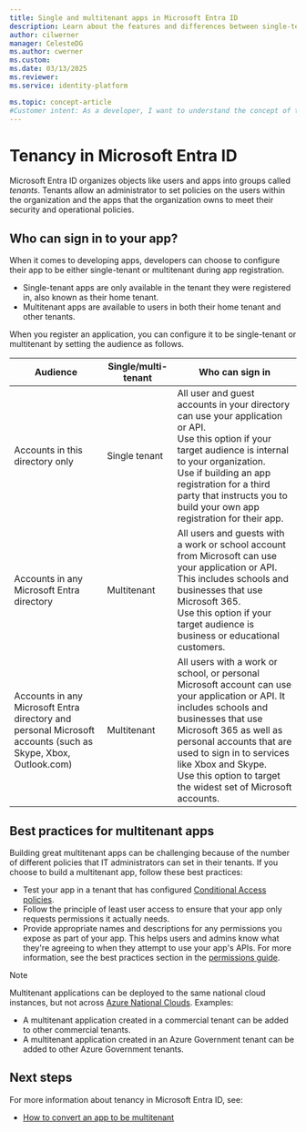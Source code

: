 ```yaml
---
title: Single and multitenant apps in Microsoft Entra ID
description: Learn about the features and differences between single-tenant and multitenant apps in Microsoft Entra ID.
author: cilwerner
manager: CelesteDG
ms.author: cwerner
ms.custom:
ms.date: 03/13/2025
ms.reviewer: 
ms.service: identity-platform

ms.topic: concept-article
#Customer intent: As a developer, I want to understand the concept of tenancy in Microsoft Entra ID, so that I can configure my app to be either single-tenant or multi-tenant during app registration and determine who can sign in to my app.
---
```


# Tenancy in Microsoft Entra ID

Microsoft Entra ID organizes objects like users and apps into groups called *tenants*. Tenants allow an administrator to set policies on the users within the organization and the apps that the organization owns to meet their security and operational policies.

## Who can sign in to your app?

When it comes to developing apps, developers can choose to configure their app to be either single-tenant or multitenant during app registration.

- Single-tenant apps are only available in the tenant they were registered in, also known as their home tenant.
- Multitenant apps are available to users in both their home tenant and other tenants.

When you register an application, you can configure it to be single-tenant or multitenant by setting the audience as follows.

| Audience | Single/multi-tenant | Who can sign in |
| -------- | ------------------- | --------------- |
| Accounts in this directory only | Single tenant | All user and guest accounts in your directory can use your application or API.<br>Use this option if your target audience is internal to your organization. <br> Use if building an app registration for a third party that instructs you to build your own app registration for their app. |
| Accounts in any Microsoft Entra directory | Multitenant | All users and guests with a work or school account from Microsoft can use your application or API. This includes schools and businesses that use Microsoft 365.<br>Use this option if your target audience is business or educational customers. |
| Accounts in any Microsoft Entra directory and personal Microsoft accounts (such as Skype, Xbox, Outlook.com) | Multitenant | All users with a work or school, or personal Microsoft account can use your application or API. It includes schools and businesses that use Microsoft 365 as well as personal accounts that are used to sign in to services like Xbox and Skype.<br>Use this option to target the widest set of Microsoft accounts. |

## Best practices for multitenant apps

Building great multitenant apps can be challenging because of the number of different policies that IT administrators can set in their tenants. If you choose to build a multitenant app, follow these best practices:

- Test your app in a tenant that has configured [Conditional Access policies](v2-conditional-access-dev-guide.md).
- Follow the principle of least user access to ensure that your app only requests permissions it actually needs.
- Provide appropriate names and descriptions for any permissions you expose as part of your app. This helps users and admins know what they're agreeing to when they attempt to use your app's APIs. For more information, see the best practices section in the [permissions guide](./permissions-consent-overview.md).

> [!NOTE]
> Multitenant applications can be deployed to the same national cloud instances, but not across [Azure National Clouds](./authentication-national-cloud.md).
> Examples:
> - A multitenant application created in a commercial tenant can be added to other commercial tenants.
> - A multitenant application created in an Azure Government tenant can be added to other Azure Government tenants.

## Next steps

For more information about tenancy in Microsoft Entra ID, see:

- [How to convert an app to be multitenant](howto-convert-app-to-be-multi-tenant.md)
